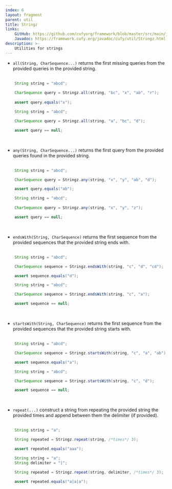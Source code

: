 ```yaml
---
index: 6
layout: fragment
parent: util
title: Stringz
links:
    GitHub: https://github.com/cufyorg/framework/blob/master/src/main/java/cufy/util/Stringz.java
    Javadoc: https://framework.cufy.org/javadoc/cufy/util/Stringz.html
description: >-
    Utilities for strings
---
```


- `all(String, CharSequence...)` returns the first missing queries from the
provided queries in the provided string. 
<br><br>
```java 
    String string = "abcd";
    
    CharSequence query = Stringz.all(string, "bc", "x", "ab", "r");
    
    assert query.equals("x");
```
```java 
    String string = "abcd";

    CharSequence query = Stringz.all(string, "a", "bc", "d");

    assert query == null;
```
<br>

- `any(String, CharSequence...)` returns the first query from the 
provided queries found in the provided string.
<br><br>
```java 
    String string = "abcd";

    CharSequence query = Stringz.any(string, "x", "y", "ab", "d");

    assert query.equals("ab");
```
```java 
    String string = "abcd";
    
    CharSequence query = Stringz.any(string, "x", "y", "z");

    assert query == null;
```
<br>

- `endsWith(String, CharSequence)` returns the first sequence from
the provided sequences that the provided string ends with.
<br><br>
```java 
    String string = "abcd";

    CharSequence sequence = Stringz.endsWith(string, "c", "d", "cd");

    assert sequence.equals("d");
```
```java 
    String string = "abcd";

    CharSequence sequence = Stringz.endsWith(string, "c", "a");

    assert sequence == null;
```
<br>

- `startsWith(String, CharSequence)` returns the first sequence from
the provided sequences that the provided string starts with.
<br><br>
```java 
    String string = "abcd";

    CharSequence sequence = Stringz.startsWith(string, "c", "a", "ab");

    assert sequence.equals("a");
```
```java 
    String string = "abcd";

    CharSequence sequence = Stringz.startsWith(string, "c", "d");

    assert sequence == null;
```
<br>

- `repeat(...)` construct a string from repeating the provided string
the provided times and append between them the delimiter (if provided).
<br><br>
```java 
    String string = "a";

    String repeated = Stringz.repeat(string, /*times*/ 3);

    assert repeated.equals("aaa");
```
```java 
    String string = "a";
    String delimiter = "|";

    String repeated = Stringz.repeat(string, delimiter, /*times*/ 3);

    assert repeated.equals("a|a|a");
```